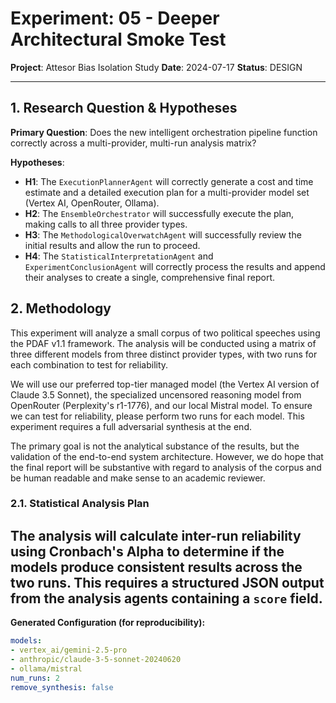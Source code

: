 # Experiment: 05 - Deeper Architectural Smoke Test
**Project**: Attesor Bias Isolation Study
**Date**: 2024-07-17
**Status**: DESIGN

---

## 1. Research Question & Hypotheses

**Primary Question**: Does the new intelligent orchestration pipeline function correctly across a multi-provider, multi-run analysis matrix?

**Hypotheses**:
- **H1**: The `ExecutionPlannerAgent` will correctly generate a cost and time estimate and a detailed execution plan for a multi-provider model set (Vertex AI, OpenRouter, Ollama).
- **H2**: The `EnsembleOrchestrator` will successfully execute the plan, making calls to all three provider types.
- **H3**: The `MethodologicalOverwatchAgent` will successfully review the initial results and allow the run to proceed.
- **H4**: The `StatisticalInterpretationAgent` and `ExperimentConclusionAgent` will correctly process the results and append their analyses to create a single, comprehensive final report.

## 2. Methodology

This experiment will analyze a small corpus of two political speeches using the PDAF v1.1 framework. The analysis will be conducted using a matrix of three different models from three distinct provider types, with two runs for each combination to test for reliability.

We will use our preferred top-tier managed model (the Vertex AI version of Claude 3.5 Sonnet), the specialized uncensored reasoning model from OpenRouter (Perplexity's r1-1776), and our local Mistral model. To ensure we can test for reliability, please perform two runs for each model. This experiment requires a full adversarial synthesis at the end.

The primary goal is not the analytical substance of the results, but the validation of the end-to-end system architecture. However, we do hope that the final report will be substantive with regard to analysis of the corpus and be human readable and make sense to an academic reviewer.

### 2.1. Statistical Analysis Plan

The analysis will calculate inter-run reliability using Cronbach's Alpha to determine if the models produce consistent results across the two runs. This requires a structured JSON output from the analysis agents containing a `score` field. 
---
**Generated Configuration (for reproducibility):**
```yaml
models:
- vertex_ai/gemini-2.5-pro
- anthropic/claude-3-5-sonnet-20240620
- ollama/mistral
num_runs: 2
remove_synthesis: false
```
